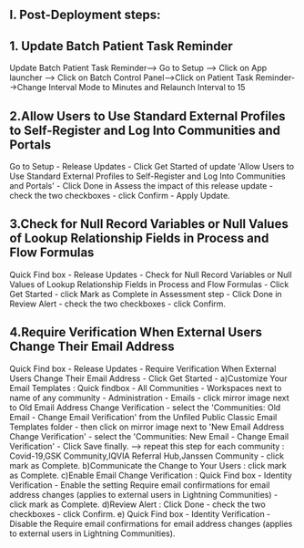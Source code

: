 ## I. Post-Deployment steps:

## 1. Update Batch Patient Task Reminder
Update Batch Patient Task Reminder--> Go to Setup --> Click on App launcher --> Click on Batch Control Panel-->Click on Patient Task Reminder-->Change Interval Mode to Minutes and Relaunch Interval to 15

## 2.Allow Users to Use Standard External Profiles to Self-Register and Log Into Communities and Portals
Go to Setup - Release Updates - Click Get Started of update 'Allow Users to Use Standard External Profiles to Self-Register and Log Into Communities and Portals' - Click Done in Assess the impact of this release update - check the two checkboxes - click Confirm - Apply Update.

## 3.Check for Null Record Variables or Null Values of Lookup Relationship Fields in Process and Flow Formulas
Quick Find box - Release Updates - Check for Null Record Variables or Null Values of Lookup Relationship Fields in Process and Flow Formulas -  Click Get Started - click Mark as Complete in Assessment step - Click Done in Review Alert - check the two checkboxes - click Confirm.

## 4.Require Verification When External Users Change Their Email Address
Quick Find box - Release Updates - Require Verification When External Users Change Their Email Address - Click Get Started -
    a)Customize Your Email Templates : Quick findbox - All Communities - Workspaces next to name of any community - Administration - Emails - click mirror image next to Old Email Address Change Verification - select the 'Communities: Old Email - Change Email Verification' from the Unfiled Public Classic Email Templates folder - then click on mirror image next to 'New Email Address Change Verification' - select the 'Communities: New Email - Change Email Verification' - Click Save finally. --> repeat this step for each community : Covid-19,GSK Community,IQVIA Referral Hub,Janssen Community - click mark as Complete.
	b)Communicate the Change to Your Users :  click mark as Complete. 
	c)Enable Email Change Verification : Quick Find box - Identity Verification - Enable the setting Require email confirmations for email address changes (applies to external users in Lightning Communities) - click mark as Complete. 
	d)Review Alert : Click Done -  check the two checkboxes - click Confirm.
	e) Quick Find box - Identity Verification - Disable the Require email confirmations for email address changes (applies to external users in Lightning Communities).



